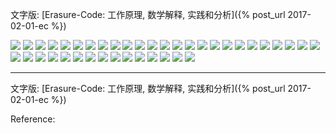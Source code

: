 
文字版: [Erasure-Code: 工作原理, 数学解释, 实践和分析]({% post_url 2017-02-01-ec %})

<!--more-->

![](https://cdn.jsdelivr.net/gh/drmingdrmer/drmingdrmer.github.io@_md2zhihu/asset/ec-img/s-ec-00.jpg)
![](https://cdn.jsdelivr.net/gh/drmingdrmer/drmingdrmer.github.io@_md2zhihu/asset/ec-img/s-ec-01.jpg)
![](https://cdn.jsdelivr.net/gh/drmingdrmer/drmingdrmer.github.io@_md2zhihu/asset/ec-img/s-ec-02.jpg)
![](https://cdn.jsdelivr.net/gh/drmingdrmer/drmingdrmer.github.io@_md2zhihu/asset/ec-img/s-ec-03.jpg)
![](https://cdn.jsdelivr.net/gh/drmingdrmer/drmingdrmer.github.io@_md2zhihu/asset/ec-img/s-ec-04.jpg)
![](https://cdn.jsdelivr.net/gh/drmingdrmer/drmingdrmer.github.io@_md2zhihu/asset/ec-img/s-ec-05.jpg)
![](https://cdn.jsdelivr.net/gh/drmingdrmer/drmingdrmer.github.io@_md2zhihu/asset/ec-img/s-ec-06.jpg)
![](https://cdn.jsdelivr.net/gh/drmingdrmer/drmingdrmer.github.io@_md2zhihu/asset/ec-img/s-ec-07.jpg)
![](https://cdn.jsdelivr.net/gh/drmingdrmer/drmingdrmer.github.io@_md2zhihu/asset/ec-img/s-ec-08.jpg)
![](https://cdn.jsdelivr.net/gh/drmingdrmer/drmingdrmer.github.io@_md2zhihu/asset/ec-img/s-ec-09.jpg)
![](https://cdn.jsdelivr.net/gh/drmingdrmer/drmingdrmer.github.io@_md2zhihu/asset/ec-img/s-ec-10.jpg)
![](https://cdn.jsdelivr.net/gh/drmingdrmer/drmingdrmer.github.io@_md2zhihu/asset/ec-img/s-ec-11.jpg)
![](https://cdn.jsdelivr.net/gh/drmingdrmer/drmingdrmer.github.io@_md2zhihu/asset/ec-img/s-ec-12.jpg)
![](https://cdn.jsdelivr.net/gh/drmingdrmer/drmingdrmer.github.io@_md2zhihu/asset/ec-img/s-ec-13.jpg)
![](https://cdn.jsdelivr.net/gh/drmingdrmer/drmingdrmer.github.io@_md2zhihu/asset/ec-img/s-ec-14.jpg)
![](https://cdn.jsdelivr.net/gh/drmingdrmer/drmingdrmer.github.io@_md2zhihu/asset/ec-img/s-ec-15.jpg)
![](https://cdn.jsdelivr.net/gh/drmingdrmer/drmingdrmer.github.io@_md2zhihu/asset/ec-img/s-ec-16.jpg)
![](https://cdn.jsdelivr.net/gh/drmingdrmer/drmingdrmer.github.io@_md2zhihu/asset/ec-img/s-ec-17.jpg)
![](https://cdn.jsdelivr.net/gh/drmingdrmer/drmingdrmer.github.io@_md2zhihu/asset/ec-img/s-ec-18.jpg)
![](https://cdn.jsdelivr.net/gh/drmingdrmer/drmingdrmer.github.io@_md2zhihu/asset/ec-img/s-ec-19.jpg)
![](https://cdn.jsdelivr.net/gh/drmingdrmer/drmingdrmer.github.io@_md2zhihu/asset/ec-img/s-ec-20.jpg)
![](https://cdn.jsdelivr.net/gh/drmingdrmer/drmingdrmer.github.io@_md2zhihu/asset/ec-img/s-ec-21.jpg)
![](https://cdn.jsdelivr.net/gh/drmingdrmer/drmingdrmer.github.io@_md2zhihu/asset/ec-img/s-ec-22.jpg)
![](https://cdn.jsdelivr.net/gh/drmingdrmer/drmingdrmer.github.io@_md2zhihu/asset/ec-img/s-ec-23.jpg)
![](https://cdn.jsdelivr.net/gh/drmingdrmer/drmingdrmer.github.io@_md2zhihu/asset/ec-img/s-ec-24.jpg)
![](https://cdn.jsdelivr.net/gh/drmingdrmer/drmingdrmer.github.io@_md2zhihu/asset/ec-img/s-ec-25.jpg)
![](https://cdn.jsdelivr.net/gh/drmingdrmer/drmingdrmer.github.io@_md2zhihu/asset/ec-img/s-ec-26.jpg)
![](https://cdn.jsdelivr.net/gh/drmingdrmer/drmingdrmer.github.io@_md2zhihu/asset/ec-img/s-ec-27.jpg)
![](https://cdn.jsdelivr.net/gh/drmingdrmer/drmingdrmer.github.io@_md2zhihu/asset/ec-img/s-ec-28.jpg)
![](https://cdn.jsdelivr.net/gh/drmingdrmer/drmingdrmer.github.io@_md2zhihu/asset/ec-img/s-ec-29.jpg)
![](https://cdn.jsdelivr.net/gh/drmingdrmer/drmingdrmer.github.io@_md2zhihu/asset/ec-img/s-ec-30.jpg)
![](https://cdn.jsdelivr.net/gh/drmingdrmer/drmingdrmer.github.io@_md2zhihu/asset/ec-img/s-ec-31.jpg)
![](https://cdn.jsdelivr.net/gh/drmingdrmer/drmingdrmer.github.io@_md2zhihu/asset/ec-img/s-ec-32.jpg)
![](https://cdn.jsdelivr.net/gh/drmingdrmer/drmingdrmer.github.io@_md2zhihu/asset/ec-img/s-ec-33.jpg)
![](https://cdn.jsdelivr.net/gh/drmingdrmer/drmingdrmer.github.io@_md2zhihu/asset/ec-img/s-ec-34.jpg)
![](https://cdn.jsdelivr.net/gh/drmingdrmer/drmingdrmer.github.io@_md2zhihu/asset/ec-img/s-ec-35.jpg)
![](https://cdn.jsdelivr.net/gh/drmingdrmer/drmingdrmer.github.io@_md2zhihu/asset/ec-img/s-ec-36.jpg)
![](https://cdn.jsdelivr.net/gh/drmingdrmer/drmingdrmer.github.io@_md2zhihu/asset/ec-img/s-ec-37.jpg)
![](https://cdn.jsdelivr.net/gh/drmingdrmer/drmingdrmer.github.io@_md2zhihu/asset/ec-img/s-ec-38.jpg)
![](https://cdn.jsdelivr.net/gh/drmingdrmer/drmingdrmer.github.io@_md2zhihu/asset/ec-img/s-ec-39.jpg)

---

文字版: [Erasure-Code: 工作原理, 数学解释, 实践和分析]({% post_url 2017-02-01-ec %})



Reference:

